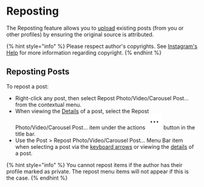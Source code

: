 # Reposting

The Reposting feature allows you to [upload](upload.md) existing posts \(from you or other profiles\) by ensuring the original source is attributed.

{% hint style="info" %}
Please respect author's copyrights. See [Instagram's Help](https://help.instagram.com/126382350847838) for more information regarding copyright.
{% endhint %}

## Reposting Posts

To repost a post:

* Right-click any post, then select Repost Photo/Video/Carousel Post… from the contextual menu.
* When viewing the [Details](detailview.md) of a post, select the Repost Photo/Video/Carousel Post… item under the actions ![](../.gitbook/assets/actions-menu.png) button in the title bar.
* Use the Post &gt; Repost Photo/Video/Carousel Post… Menu Bar item when selecting a post via the [keyboard arrows](../misc/keyboard-shortcuts.md) or viewing the [details](detailview.md) of a post.

{% hint style="info" %}
You cannot repost items if the author has their profile marked as private. The repost menu items will not appear if this is the case.
{% endhint %}

